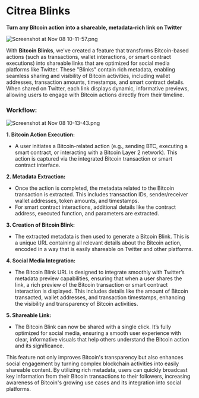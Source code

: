 # Citrea Blinks

**Turn any Bitcoin action into a shareable, metadata-rich link on Twitter**

![Screenshot at Nov 08 10-11-57.png](https://i.ibb.co/jWb5wWr/Screenshot-at-Nov-12-12-57-55.png)

With **Bitcoin Blinks**, we've created a feature that transforms Bitcoin-based actions (such as transactions, wallet interactions, or smart contract executions) into shareable links that are optimized for social media platforms like Twitter. These "Blinks" contain rich metadata, enabling seamless sharing and visibility of Bitcoin activities, including wallet addresses, transaction amounts, timestamps, and smart contract details. When shared on Twitter, each link displays dynamic, informative previews, allowing users to engage with Bitcoin actions directly from their timeline.

### Workflow:

![Screenshot at Nov 08 10-13-43.png](https://i.ibb.co/B4xjR0h/Screenshot-at-Nov-12-12-55-46.png)

**1. Bitcoin Action Execution:**
   - A user initiates a Bitcoin-related action (e.g., sending BTC, executing a smart contract, or interacting with a Bitcoin Layer 2 network). This action is captured via the integrated Bitcoin transaction or smart contract interface.
   
**2. Metadata Extraction:**
   - Once the action is completed, the metadata related to the Bitcoin transaction is extracted. This includes transaction IDs, sender/receiver wallet addresses, token amounts, and timestamps.
   - For smart contract interactions, additional details like the contract address, executed function, and parameters are extracted.

**3. Creation of Bitcoin Blink:**
   - The extracted metadata is then used to generate a Bitcoin Blink. This is a unique URL containing all relevant details about the Bitcoin action, encoded in a way that is easily shareable on Twitter and other platforms. 

**4. Social Media Integration:**
   - The Bitcoin Blink URL is designed to integrate smoothly with Twitter’s metadata preview capabilities, ensuring that when a user shares the link, a rich preview of the Bitcoin transaction or smart contract interaction is displayed. This includes details like the amount of Bitcoin transacted, wallet addresses, and transaction timestamps, enhancing the visibility and transparency of Bitcoin activities.

**5. Shareable Link:**
   - The Bitcoin Blink can now be shared with a single click. It’s fully optimized for social media, ensuring a smooth user experience with clear, informative visuals that help others understand the Bitcoin action and its significance.
   
This feature not only improves Bitcoin's transparency but also enhances social engagement by turning complex blockchain activities into easily shareable content. By utilizing rich metadata, users can quickly broadcast key information from their Bitcoin transactions to their followers, increasing awareness of Bitcoin's growing use cases and its integration into social platforms.
